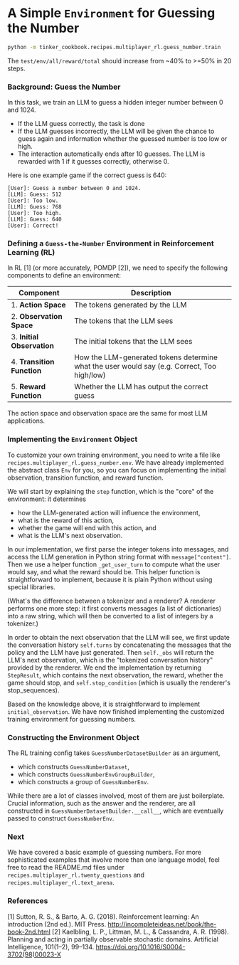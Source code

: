 # A Simple `Environment` for Guessing the Number

```bash
python -m tinker_cookbook.recipes.multiplayer_rl.guess_number.train
```

The `test/env/all/reward/total` should increase from ~40% to >=50% in 20 steps.

### Background: Guess the Number

In this task, we train an LLM to guess a hidden integer number between 0 and 1024.
- If the LLM guess correctly, the task is done
- If the LLM guesses incorrectly, the LLM will be given the chance to guess again and information whether the guessed number is too low or high.
- The interaction automatically ends after 10 guesses.
The LLM is rewarded with 1 if it guesses correctly, otherwise 0.

Here is one example game if the correct guess is 640:
```
[User]: Guess a number between 0 and 1024.
[LLM]: Guess: 512
[User]: Too low.
[LLM]: Guess: 768
[User]: Too high.
[LLM]: Guess: 640
[User]: Correct!
```

### Defining a `Guess-the-Number` Environment in Reinforcement Learning (RL)

In RL [1] (or more accurately, POMDP [2]), we need to specify the following components to define an environment:

| Component | Description |
|-----------|-------------|
| 1. **Action Space** | The tokens generated by the LLM |
| 2. **Observation Space** | The tokens that the LLM sees |
| 3. **Initial Observation** | The initial tokens that the LLM sees |
| 4. **Transition Function** | How the LLM-generated tokens determine what the user would say (e.g. Correct, Too high/low) |
| 5. **Reward Function** | Whether the LLM has output the correct guess |

The action space and observation space are the same for most LLM applications.

### Implementing the `Environment` Object

To customize your own training environment, you need to write a file like `recipes.multiplayer_rl.guess_number.env`.
We have already implemented the abstract class `Env` for you, so you can focus on implementing the initial observation, transition function, and reward function.

We will start by explaining the `step` function, which is the "core" of the environment: it determines
- how the LLM-generated action will influence the environment,
- what is the reward of this action,
- whether the game will end with this action, and
- what is the LLM's next observation.

In our implementation, we first parse the integer tokens into messages, and access the LLM generation in Python string format with `message["content"]`.
Then we use a helper function `_get_user_turn` to compute what the user would say, and what the reward should be. This helper function is straightforward to implement, because it is plain Python without using special libraries.

(What's the difference between a tokenizer and a renderer? A renderer performs one more step: it first converts messages (a list of dictionaries) into a raw string, which will then be converted to a list of integers by a tokenizer.)

In order to obtain the next observation that the LLM will see, we first update the conversation history `self.turns` by concatenating the messages that the policy and the LLM have just generated.
Then ``self._obs`` will return the LLM's next observation, which is the "tokenized conversation history" provided by the renderer.
We end the implementation by returning `StepResult`, which contains the next observation, the reward, whether the game should stop, and `self.stop_condition` (which is usually the renderer's stop_sequences).

Based on the knowledge above, it is straightforward to implement `initial_observation`.
We have now finished implementing the customized training environment for guessing numbers.

### Constructing the Environment Object

The RL training config takes `GuessNumberDatasetBuilder` as an argument,

* which constructs `GuessNumberDataset`,
* which constructs `GuessNumberEnvGroupBuilder`,
* which constructs a group of `GuessNumberEnv`.

While there are a lot of classes involved, most of them are just boilerplate. Crucial information, such as the answer and the renderer, are all constructed in `GuessNumberDatasetBuilder.__call__`, which are eventually passed to construct `GuessNumberEnv`.

### Next

We have covered a basic example of guessing numbers. For more sophisticated examples that involve more than one language model, feel free to read the README.md files under `recipes.multiplayer_rl.twenty_questions` and `recipes.multiplayer_rl.text_arena`.

### References

[1] Sutton, R. S., & Barto, A. G. (2018). Reinforcement learning: An introduction (2nd ed.). MIT Press. http://incompleteideas.net/book/the-book-2nd.html
[2] Kaelbling, L. P., Littman, M. L., & Cassandra, A. R. (1998). Planning and acting in partially observable stochastic domains. Artificial Intelligence, 101(1–2), 99–134. https://doi.org/10.1016/S0004-3702(98)00023-X
